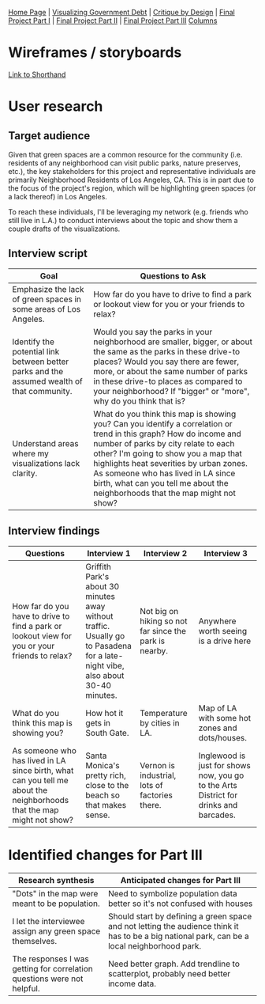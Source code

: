 [Home Page](https://bbennyhb.github.io/Bryan-HB-Projects/) | [Visualizing Government Debt](visualizing-government-debt) | [Critique by Design](Critique-by-Design) | [Final Project Part I](Final-Project-Part-I) | [Final Project Part II](Final-Project-Part-II) | [Final Project Part III](Final-Project-Part-III) [Columns](https://www.dailycal.org/users/profile/bryan%20hernandez%20benitez/) 


# Wireframes / storyboards

[Link to Shorthand](https://preview.shorthand.com/gY9BawuQWFjUiyeD) 

# User research 

## Target audience

Given that green spaces are a common resource for the community (i.e. residents of any neighborhood can visit public parks, nature preserves, etc.), the key stakeholders for this project and representative individuals are primarily Neighborhood Residents of Los Angeles, CA. This is in part due to the focus of the project's region, which will be highlighting green spaces (or a lack thereof) in Los Angeles.

To reach these individuals, I'll be leveraging my network (e.g. friends who still live in L.A.) to conduct interviews about the topic and show them a couple drafts of the visualizations.


## Interview script


| Goal | Questions to Ask |
|------|------------------|
|   Emphasize the lack of green spaces in some areas of Los Angeles.   |         How far do you have to drive to find a park or lookout view for you or your friends to relax?         |
|   Identify the potential link between better parks and the assumed wealth of that community.  |       Would you say the parks in your neighborhood are smaller, bigger, or about the same as the parks in these drive-to places? Would you say there are fewer, more, or about the same number of parks in these drive-to places as compared to your neighborhood? If "bigger" or "more", why do you think that is?           |
|   Understand areas where my visualizations lack clarity.  |     What do you think this map is showing you? Can you identify a correlation or trend in this graph? How do income and number of parks by city relate to each other? I'm going to show you a map that highlights heat severities by urban zones. As someone who has lived in LA since birth, what can you tell me about the neighborhoods that the map might not show?          |



## Interview findings


| Questions               | Interview 1  | Interview 2 | Interview 3 |
|-------------------------|--------------------------------|-------------|-------------|
| How far do you have to drive to find a park or lookout view for you or your friends to relax? | Griffith Park's about 30 minutes away without traffic. Usually go to Pasadena for a late-night vibe, also about 30-40 minutes.            |     Not big on hiking so not far since the park is nearby.        |    Anywhere worth seeing is a drive here         |
|                  What do you think this map is showing you?        |      How hot it gets in South Gate.                          |    Temperature by cities in LA.         |     Map of LA with some hot zones and dots/houses.        |
|          As someone who has lived in LA since birth, what can you tell me about the neighborhoods that the map might not show?               |        Santa Monica's pretty rich, close to the beach so that makes sense.                        |      Vernon is industrial, lots of factories there.       |       Inglewood is just for shows now, you go to the Arts District for drinks and barcades.      |


# Identified changes for Part III


| Research synthesis                       | Anticipated changes for Part III                                                |
|------------------------------------------|---------------------------------------------------------------------------------|
| "Dots" in the map were meant to be population. | Need to symbolize population data better so it's not confused with houses |
| I let the interviewee assign any green space themselves.  |  Should start by defining a green space and not letting the audience think it has to be a big national park, can be a local neighborhood park. |
|  The responses I was getting for correlation questions were not helpful.  |  Need better graph. Add trendline to scatterplot, probably need better income data.          |




